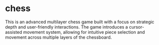 # chess
This is an advanced multilayer chess game built with a focus on strategic depth and user-friendly interactions. The game introduces a cursor-assisted movement system, allowing for intuitive piece selection and movement across multiple layers of the chessboard.
